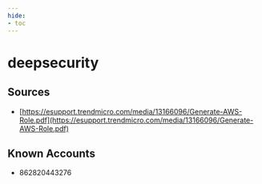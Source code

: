 ```yaml
---
hide:
- toc
---
```


# deepsecurity

## Sources

*   [https://esupport.trendmicro.com/media/13166096/Generate-AWS-Role.pdf](https://esupport.trendmicro.com/media/13166096/Generate-AWS-Role.pdf)

## Known Accounts

*   862820443276